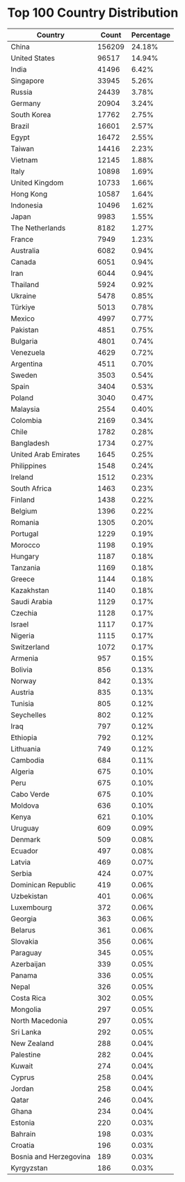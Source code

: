 # Top 100 Country Distribution
| Country | Count | Percentage |
|----|----|----|
| China | 156209 | 24.18% |
| United States | 96517 | 14.94% |
| India | 41496 | 6.42% |
| Singapore | 33945 | 5.26% |
| Russia | 24439 | 3.78% |
| Germany | 20904 | 3.24% |
| South Korea | 17762 | 2.75% |
| Brazil | 16601 | 2.57% |
| Egypt | 16472 | 2.55% |
| Taiwan | 14416 | 2.23% |
| Vietnam | 12145 | 1.88% |
| Italy | 10898 | 1.69% |
| United Kingdom | 10733 | 1.66% |
| Hong Kong | 10587 | 1.64% |
| Indonesia | 10496 | 1.62% |
| Japan | 9983 | 1.55% |
| The Netherlands | 8182 | 1.27% |
| France | 7949 | 1.23% |
| Australia | 6082 | 0.94% |
| Canada | 6051 | 0.94% |
| Iran | 6044 | 0.94% |
| Thailand | 5924 | 0.92% |
| Ukraine | 5478 | 0.85% |
| Türkiye | 5013 | 0.78% |
| Mexico | 4997 | 0.77% |
| Pakistan | 4851 | 0.75% |
| Bulgaria | 4801 | 0.74% |
| Venezuela | 4629 | 0.72% |
| Argentina | 4511 | 0.70% |
| Sweden | 3503 | 0.54% |
| Spain | 3404 | 0.53% |
| Poland | 3040 | 0.47% |
| Malaysia | 2554 | 0.40% |
| Colombia | 2169 | 0.34% |
| Chile | 1782 | 0.28% |
| Bangladesh | 1734 | 0.27% |
| United Arab Emirates | 1645 | 0.25% |
| Philippines | 1548 | 0.24% |
| Ireland | 1512 | 0.23% |
| South Africa | 1463 | 0.23% |
| Finland | 1438 | 0.22% |
| Belgium | 1396 | 0.22% |
| Romania | 1305 | 0.20% |
| Portugal | 1229 | 0.19% |
| Morocco | 1198 | 0.19% |
| Hungary | 1187 | 0.18% |
| Tanzania | 1169 | 0.18% |
| Greece | 1144 | 0.18% |
| Kazakhstan | 1140 | 0.18% |
| Saudi Arabia | 1129 | 0.17% |
| Czechia | 1128 | 0.17% |
| Israel | 1117 | 0.17% |
| Nigeria | 1115 | 0.17% |
| Switzerland | 1072 | 0.17% |
| Armenia | 957 | 0.15% |
| Bolivia | 856 | 0.13% |
| Norway | 842 | 0.13% |
| Austria | 835 | 0.13% |
| Tunisia | 805 | 0.12% |
| Seychelles | 802 | 0.12% |
| Iraq | 797 | 0.12% |
| Ethiopia | 792 | 0.12% |
| Lithuania | 749 | 0.12% |
| Cambodia | 684 | 0.11% |
| Algeria | 675 | 0.10% |
| Peru | 675 | 0.10% |
| Cabo Verde | 675 | 0.10% |
| Moldova | 636 | 0.10% |
| Kenya | 621 | 0.10% |
| Uruguay | 609 | 0.09% |
| Denmark | 509 | 0.08% |
| Ecuador | 497 | 0.08% |
| Latvia | 469 | 0.07% |
| Serbia | 424 | 0.07% |
| Dominican Republic | 419 | 0.06% |
| Uzbekistan | 401 | 0.06% |
| Luxembourg | 372 | 0.06% |
| Georgia | 363 | 0.06% |
| Belarus | 361 | 0.06% |
| Slovakia | 356 | 0.06% |
| Paraguay | 345 | 0.05% |
| Azerbaijan | 339 | 0.05% |
| Panama | 336 | 0.05% |
| Nepal | 326 | 0.05% |
| Costa Rica | 302 | 0.05% |
| Mongolia | 297 | 0.05% |
| North Macedonia | 297 | 0.05% |
| Sri Lanka | 292 | 0.05% |
| New Zealand | 288 | 0.04% |
| Palestine | 282 | 0.04% |
| Kuwait | 274 | 0.04% |
| Cyprus | 258 | 0.04% |
| Jordan | 258 | 0.04% |
| Qatar | 246 | 0.04% |
| Ghana | 234 | 0.04% |
| Estonia | 220 | 0.03% |
| Bahrain | 198 | 0.03% |
| Croatia | 196 | 0.03% |
| Bosnia and Herzegovina | 189 | 0.03% |
| Kyrgyzstan | 186 | 0.03% |
